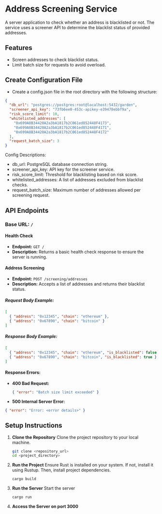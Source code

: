 # Address Screening Service

A server application to check whether an address is blacklisted or not. The service uses a screener API to determine the blacklist status of provided addresses.

## Features

- Screen addresses to check blacklist status.
- Limit batch size for requests to avoid overload.

## Create Configuration File

- Create a config.json file in the root directory with the following structure:

```json
{
  "db_url": "postgres://postgres:root@localhost:5432/garden",
  "screener_api_key": "73fb6ee0-453c-apikey-e39478ebbf9a",
  "risk_score_limit": 10,
  "whitelisted_addresses": [
    "0x699A8B34420A2a3bA1817b2C061ed852448F4173",
    "0x699A8B34420A2a3bA1817b2C061ed852448F4171",
    "0x699A8B34420A2a3bA1817b2C061ed852448F4172"
  ],
  "request_batch_size": 3
}
```

Config Descriptions:

- db_url: PostgreSQL database connection string.
- screener_api_key: API key for the screener service.
- risk_score_limit: Threshold for blacklisting based on risk score.
- whitelisted_addresses: A list of addresses excluded from blacklist checks.
- request_batch_size: Maximum number of addresses allowed per screening request.

## API Endpoints

### Base URL: `/`

#### Health Check

- **Endpoint:** `GET /`
- **Description:** Returns a basic health check response to ensure the server is running.

#### Address Screening

- **Endpoint:** `POST /screening/addresses`
- **Description:** Accepts a list of addresses and returns their blacklist status.

##### Request Body Example:

```json
[
  { "address": "0x12345", "chain": "ethereum" },
  { "address": "0x67890", "chain": "bitcoin" }
]
```

##### Response Body Example:

```json
[
  { "address": "0x12345", "chain": "ethereum", "is_blacklisted": false },
  { "address": "0x67890", "chain": "bitcoin", "is_blacklisted": true }
]
```

#### Response Errors:

- **400 Bad Request:**

  ```json
  { "error": "Batch size limit exceeded" }
  ```

- **500 Internal Server Error:**

```json
{ "error": "Error: <error details>" }
```

## Setup Instructions

1. **Clone the Repository**
   Clone the project repository to your local machine.

   ```bash
   git clone <repository_url>
   cd <project_directory>
   ```

2. **Run the Project**
   Ensure Rust is installed on your system. If not, install it using Rustup.
   Then, install project dependencies.
   ```bash
   cargo build
   ```
3. **Run the Server**
   Start the server

   ```bash
   cargo run
   ```

4. **Access the Server on port 3000**

```

```
